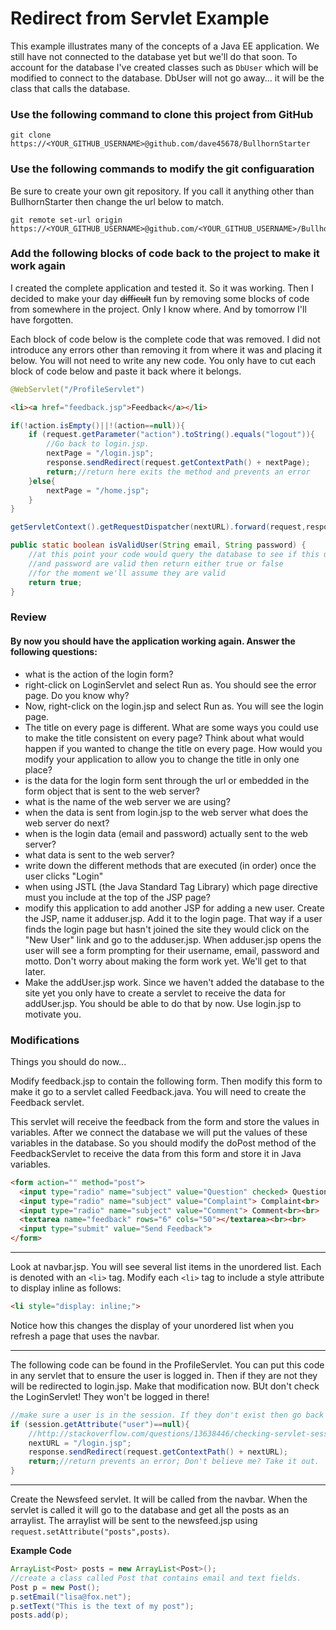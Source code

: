 # Redirect from Servlet Example
This example illustrates many of the concepts of a Java EE application. We still have not connected to the database yet but we'll do that soon. To account for the database I've created classes such as `DbUser` which will be modified to connect to the database. DbUser will not go away... it will be the class that calls the database.

### Use the following command to clone this project from GitHub

```console
git clone https://<YOUR_GITHUB_USERNAME>@github.com/dave45678/BullhornStarter
```
### Use the following commands to modify the git configuaration 
Be sure to create your own git repository. If you call it anything other than
BullhornStarter then change the url below to match.
```console
git remote set-url origin https://<YOUR_GITHUB_USERNAME>@github.com/<YOUR_GITHUB_USERNAME>/BullhornStarter
```

### Add the following blocks of code back to the project to make it work again
I created the complete application and tested it. So it was working. Then I decided to make your day ~~difficult~~ fun by removing some blocks of code from somewhere in the project. Only I know where. And by tomorrow I'll have forgotten. 

Each block of code below is the complete code that was removed. I did not introduce any errors other than removing it from where it was and placing it below. You will not need to write any new code. 
You only have to cut each block of code below and paste it back where it belongs.

```java
@WebServlet("/ProfileServlet")
```
```html
<li><a href="feedback.jsp">Feedback</a></li>
```

```java
if(!action.isEmpty()||!(action==null)){
    if (request.getParameter("action").toString().equals("logout")){
        //Go back to login.jsp. 
        nextPage = "/login.jsp";
        response.sendRedirect(request.getContextPath() + nextPage);
        return;//return here exits the method and prevents an error
    }else{
        nextPage = "/home.jsp";
    }
}
```

```java
getServletContext().getRequestDispatcher(nextURL).forward(request,response);
```

```java
public static boolean isValidUser(String email, String password) {
    //at this point your code would query the database to see if this user
    //and password are valid then return either true or false
    //for the moment we'll assume they are valid
    return true;
}
```


### Review
#### By now you should have the application working again. Answer the following questions:
* what is the action of the login form?
* right-click on LoginServlet and select Run as. You should see the error page. Do you know why?
* Now, right-click on the login.jsp and select Run as. You will see the login page. 
* The title on every page is different. What are some ways you could use to make the title consistent on every page? Think about what would happen if you wanted to change the title on every page. How would you modify your application to allow you to change the title in only one place?
* is the data for the login form sent through the url or embedded in the form object that is sent to the web server?
*  what is the name of the web server we are using?
* when the data is sent from login.jsp to the web server what does the web server do next?
* when is the login data (email and password) actually sent to the web server?
* what data is sent to the web server?
* write down the different methods that are executed (in order) once the user clicks "Login"
* when using JSTL (the Java Standard Tag Library) which page directive must you include at the top of the JSP page?
* modify this application to add another JSP for adding a new user. Create the JSP, name it adduser.jsp. Add it to the login page. That way if a user finds the login page but hasn't joined the site they would click on the "New User" link and go to the adduser.jsp. When adduser.jsp opens the user will see a form prompting for their username, email, password and motto. Don't worry about making the form work yet. We'll get to that later.
* Make the addUser.jsp work. Since we haven't added the database to the site yet you only have to create a servlet to receive the data for addUser.jsp. You should be able to do that by now. Use login.jsp to motivate you.

### Modifications
Things you should do now...

Modify feedback.jsp to contain the following form. Then modify this form to make it go to a servlet called Feedback.java. You will need to create the Feedback servlet.

This servlet will receive the feedback from the form and store the values in variables. After we connect the database we will put the values of these variables in the database. So you should modify the doPost method of the FeedbackServlet to receive the data from this form and store it in Java variables.

```html
<form action="" method="post">
  <input type="radio" name="subject" value="Question" checked> Question<br>
  <input type="radio" name="subject" value="Complaint"> Complaint<br>
  <input type="radio" name="subject" value="Comment"> Comment<br><br>
  <textarea name="feedback" rows="6" cols="50"></textarea><br><br>
  <input type="submit" value="Send Feedback">
</form> 
```
---
Look at navbar.jsp. You will see several list items in the unordered list. Each is denoted with an `<li>` tag. 
Modify each `<li>` tag to include a style attribute to display inline as follows:

```html
<li style="display: inline;">
 ```
 Notice how this changes the display of your unordered list when you refresh a page that uses the navbar.
 
 ---
The following code can be found in the ProfileServlet. You can put this code in any servlet that to ensure the user is logged in. Then if they are not they will be redirected to login.jsp. Make that modification now. BUt don't check the LoginServlet! They won't be logged in there!

```java
//make sure a user is in the session. If they don't exist then go back to the login page.
if (session.getAttribute("user")==null){
    //http://stackoverflow.com/questions/13638446/checking-servlet-session-attribute-value-in-jsp-file
    nextURL = "/login.jsp";
    response.sendRedirect(request.getContextPath() + nextURL);
    return;//return prevents an error; Don't believe me? Take it out.
}
 ```
---
Create the Newsfeed servlet. It will be called from the navbar. When the servlet is called it will go to the database and get all the posts as an arraylist. The arraylist will be sent to the newsfeed.jsp using `request.setAttribute("posts",posts)`.

**Example Code**

```java
ArrayList<Post> posts = new ArrayList<Post>();
//create a class called Post that contains email and text fields.
Post p = new Post();
p.setEmail("lisa@fox.net");
p.setText("This is the text of my post");
posts.add(p);
```
